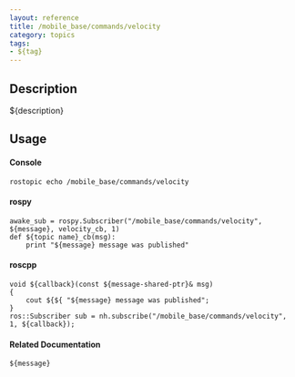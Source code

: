 ```yaml
---
layout: reference
title: /mobile_base/commands/velocity
category: topics
tags: 
- ${tag}
---
```


## Description
${description}

## Usage
#### Console
```
rostopic echo /mobile_base/commands/velocity
```

#### rospy
```
awake_sub = rospy.Subscriber("/mobile_base/commands/velocity", ${message}, velocity_cb, 1)
def ${topic name}_cb(msg):
    print "${message} message was published"
```

#### roscpp
```
void ${callback}(const ${message-shared-ptr}& msg)
{
    cout ${${ "${message} message was published";
}
ros::Subscriber sub = nh.subscribe("/mobile_base/commands/velocity", 1, ${callback});
```

#### Related Documentation
``${message}``  